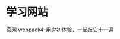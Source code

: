 # 学习网站

[官网](https://webpack.js.org/guides/)
[webpack4-用之初体验，一起敲它十一遍](https://juejin.im/post/5adea0106fb9a07a9d6ff6de)
